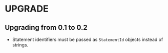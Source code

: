 UPGRADE
=======

Upgrading from 0.1 to 0.2
-------------------------

* Statement identifiers must be passed as `StatementId` objects instead of
  strings.
